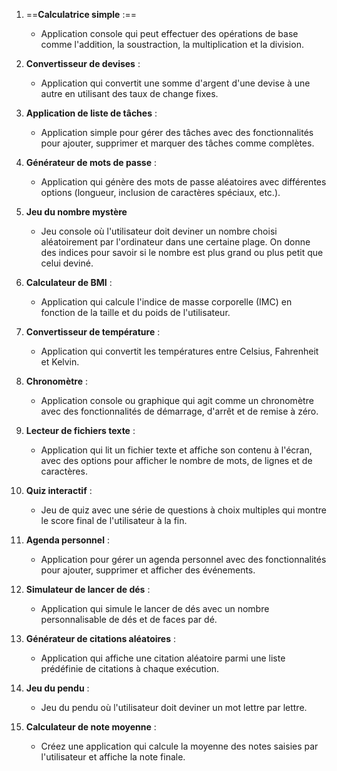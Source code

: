 1. ==**Calculatrice simple** :==
    - Application console qui peut effectuer des opérations de base comme l'addition, la soustraction, la multiplication et la division.
    
1. **Convertisseur de devises** :
    - Application qui convertit une somme d'argent d'une devise à une autre en utilisant des taux de change fixes.
    
1. **Application de liste de tâches** :
    - Application simple pour gérer des tâches avec des fonctionnalités pour ajouter, supprimer et marquer des tâches comme complètes.
    
1. **Générateur de mots de passe** :
    - Application qui génère des mots de passe aléatoires avec différentes options (longueur, inclusion de caractères spéciaux, etc.).
    
1. **Jeu du nombre mystère** 
    - Jeu console où l'utilisateur doit deviner un nombre choisi aléatoirement par l'ordinateur dans une certaine plage. On donne des indices pour savoir si le nombre est plus grand ou plus petit que celui deviné.
    
1. **Calculateur de BMI** :
    - Application qui calcule l'indice de masse corporelle (IMC) en fonction de la taille et du poids de l'utilisateur.
    
1. **Convertisseur de température** :
    - Application qui convertit les températures entre Celsius, Fahrenheit et Kelvin.

1. **Chronomètre** :
    -  Application console ou graphique qui agit comme un chronomètre avec des fonctionnalités de démarrage, d'arrêt et de remise à zéro.
    
1. **Lecteur de fichiers texte** :
    - Application qui lit un fichier texte et affiche son contenu à l'écran, avec des options pour afficher le nombre de mots, de lignes et de caractères.
    
1. **Quiz interactif** :
    - Jeu de quiz avec une série de questions à choix multiples qui montre le score final de l'utilisateur à la fin.
    
1. **Agenda personnel** :
    - Application pour gérer un agenda personnel avec des fonctionnalités pour ajouter, supprimer et afficher des événements.
    
1. **Simulateur de lancer de dés** :
    - Application qui simule le lancer de dés avec un nombre personnalisable de dés et de faces par dé.
    
1. **Générateur de citations aléatoires** :
    - Application qui affiche une citation aléatoire parmi une liste prédéfinie de citations à chaque exécution.
    
1. **Jeu du pendu** :
    - Jeu du pendu où l'utilisateur doit deviner un mot lettre par lettre.

1. **Calculateur de note moyenne** :
    - Créez une application qui calcule la moyenne des notes saisies par l'utilisateur et affiche la note finale.